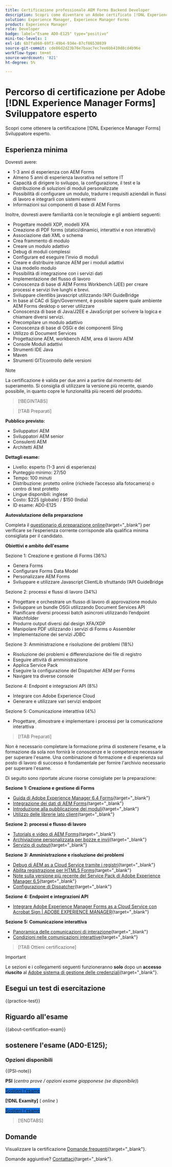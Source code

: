 ```yaml
---
title: Certificazione professionale AEM Forms Backend Developer
description: Scopri come diventare un Adobe certificato [!DNL Experience Manager Forms] esperto di sviluppo back-end.
solution: Experience Manager, Experience Manager Forms
product: Experience Manager
role: Developer
badge: label="Esame AD0-E125" type="positivo"
mini-toc-levels: 1
exl-id: 6b7fa868-69f3-49b4-934e-87cf86538039
source-git-commit: cde86d2d23b76e7baac7ec7ee6bb410d8cd4b96e
workflow-type: tm+mt
source-wordcount: '821'
ht-degree: 5%

---
```


# Percorso di certificazione per Adobe [!DNL Experience Manager Forms] Sviluppatore esperto

Scopri come ottenere la certificazione [!DNL Experience Manager Forms] Sviluppatore esperto.

## Esperienza minima

Dovresti avere:

* 1-3 anni di esperienza con AEM Forms
* Almeno 5 anni di esperienza lavorativa nel settore IT
* Capacità di dirigere lo sviluppo, la configurazione, il test e la distribuzione di soluzioni di moduli personalizzate
* Possibilità di configurare un modulo, tradurre i requisiti aziendali in flussi di lavoro e integrarli con sistemi esterni
* Informazioni sui componenti di base di AEM Forms

Inoltre, dovresti avere familiarità con le tecnologie e gli ambienti seguenti:

* Progettare modelli XDP, modelli XFA
* Creazione di PDF forms (statici/dinamici, interattivi e non interattivi)
* Associazione dati XML o schema
* Crea frammento di modulo
* Creare un modulo adattivo
* Debug di moduli complessi
* Configurare ed eseguire l’invio di moduli
* Creare e distribuire istanze AEM per i moduli adattivi
* Usa modello modulo
* Possibilità di integrazione con i servizi dati
* Implementazione del flusso di lavoro
* Conoscenza di base di AEM Forms Workbench (JEE) per creare processi e servizi live lunghi e brevi.
* Sviluppare clientlibs javascript utilizzando l’API GuideBridge
* In base al CAC di Sign/Government, è possibile sapere quale ambiente AEM Forms desktop o server utilizzare
* Conoscenza di base di Java/J2EE e JavaScript per scrivere la logica e chiamare diversi servizi.
* Precompilare un modulo adattivo
* Conoscenza di base di OSGi e dei componenti Sling
* Utilizzo di Document Services
* Progettazione AEM, workbench AEM, area di lavoro AEM
* Console Moduli adattivi
* Strumenti IDE Java
* Maven
* Strumenti GIT/controllo delle versioni

>[!NOTE]
>
>La certificazione è valida per due anni a partire dal momento del superamento. Si consiglia di utilizzare la versione più recente, quando possibile, in quanto copre le funzionalità più recenti del prodotto.

>[!BEGINTABS]

>[!TAB Preparati]

**Pubblico previsto:**

* Sviluppatori AEM
* Sviluppatori AEM senior
* Consulenti AEM
* Architetti AEM

**Dettagli esame:**

* Livello: esperto (1-3 anni di esperienza)
* Punteggio minimo: 27/50
* Tempo: 100 minuti
* Distribuzione: protetto online (richiede l’accesso alla fotocamera) o centro di test protetto
* Lingue disponibili: inglese
* Costo: $225 (globale) / $150 (India)
* ID esame: AD0-E125

**Autovalutazione della preparazione**

Completa il [questionario di preparazione online](https://scorpion.caveon.com/launchpad/ad-q-e129-readiness-questionnaire-for-adobe-aem-assets-developer-professional-exam-copy-x38d6m/ad-q-e125-readiness-questionnaire-for-adobe-aem-forms-developer-expert-exam){target="_blank"} per verificare se l’esperienza corrente corrisponde alla qualifica minima consigliata per il candidato.

**Obiettivi e ambito dell&#39;esame**

Sezione 1: Creazione e gestione di Forms (36%)

* Genera Forms
* Configurare Forms Data Model
* Personalizzare AEM Forms
* Sviluppare e utilizzare Javascript ClientLib sfruttando l’API GuideBridge

Sezione 2: processi e flussi di lavoro (34%)

* Progettare e orchestrare un flusso di lavoro di approvazione modulo
* Sviluppare un bundle OSGi utilizzando Document Services API
* Pianificare diversi processi batch asincroni utilizzando l’endpoint Watchfolder
* Produrre output diversi dal design XFA/XDP
* Manipolare PDF utilizzando i servizi di Forms o Assembler
* Implementazione dei servizi JDBC

Sezione 3: Amministrazione e risoluzione dei problemi (18%)

* Risoluzione dei problemi e differenziazione dei file di registro
* Eseguire attività di amministrazione
* Applica Service Pack
* Eseguire la configurazione del Dispatcher AEM per Forms
* Navigare tra diverse console

Sezione 4: Endpoint e integrazioni API (8%)

* Integrare con Adobe Experience Cloud
* Generare e utilizzare vari servizi endpoint

Sezione 5: Comunicazione interattiva (4%)

* Progettare, dimostrare e implementare i processi per la comunicazione interattiva

>[!TAB Preparati]

Non è necessario completare la formazione prima di sostenere l&#39;esame, e la formazione da sola non fornirà le conoscenze e le competenze necessarie per superare l&#39;esame. Una combinazione di formazione e di esperienza sul posto di lavoro di successo è fondamentale per fornire l&#39;archivio necessario per superare l&#39;esame.

Di seguito sono riportate alcune risorse consigliate per la preparazione:

**Sezione 1: Creazione e gestione di Forms**

* [Guida di Adobe Experience Manager 6.4 Forms](https://experienceleague.adobe.com/docs/experience-manager-64/forms/home.html){target="_blank"}
* [Integrazione dei dati di AEM Forms](https://experienceleague.adobe.com/docs/experience-manager-65/forms/form-data-model/data-integration.html){target="_blank"}
* [Introduzione alla pubblicazione dei moduli](https://experienceleague.adobe.com/docs/experience-manager-64/forms/publish-process-aem-forms/introduction-publishing-forms.html#aem-forms-portal-components-overview){target="_blank"}
* [Utilizzo delle librerie lato client](https://experienceleague.adobe.com/docs/experience-manager-65/developing/introduction/clientlibs.html#locating-a-client-library-folder-and-using-the-proxy-client-libraries-servlet){target="_blank"}

**Sezione 2: processi e flusso di lavoro**

* [Tutorials e video di AEM Forms](https://experienceleague.adobe.com/docs/experience-manager-learn/forms/overview.html){target="_blank"}
* [Archiviazione personalizzata per bozze e invii](https://experienceleague.adobe.com/docs/experience-manager-64/forms/use-forms-portal/adding-custom-storage-provider-forms.html){target="_blank"}
* [Servizio di output](https://experienceleague.adobe.com/docs/experience-manager-65/forms/use-document-services/output-service.html#generating-non-interactive-form-documents){target="_blank"}

**Sezione 3: Amministrazione e risoluzione dei problemi**

* [Debug di AEM as a Cloud Service tramite i registri](https://experienceleague.adobe.com/docs/experience-manager-learn/cloud-service/debugging/debugging-aem-as-a-cloud-service/logs.html#:~:text=aemerror%20is%20the%20Java%20error%20log%20%28found%20at,log%20levels%20for%20custom%20loggers%20per%20environment%20type%3A){target="_blank"}
* [Abilita registrazione per HTML5 Forms](https://experienceleague.adobe.com/docs/experience-manager-65/forms/html5-forms/enable-logs.html){target="_blank"}
* [Note sulla versione più recente del Service Pack di Adobe Experience Manager 6.5](https://experienceleague.adobe.com/docs/experience-manager-65/release-notes/service-pack/sp-release-notes.html?lang=it){target="_blank"}
* [Configurazione di Dispatcher](https://experienceleague.adobe.com/docs/experience-manager-dispatcher/using/configuring/dispatcher-configuration.html?lang=it){target="_blank"}

**Sezione 4: Endpoint e integrazioni API**

* [Integrare Adobe Experience Manager Forms as a Cloud Service con Acrobat Sign | ADOBE EXPERIENCE MANAGER](https://experienceleague.adobe.com/docs/experience-manager-learn/cloud-service/forms/forms-and-sign/introduction.html){target="_blank"}

**Sezione 5: Comunicazione interattiva**

* [Panoramica delle comunicazioni di interazione](https://experienceleague.adobe.com/docs/experience-manager-64/forms/getting-started/interactive-communications-overview.html){target="_blank"}
* [Condizioni nelle comunicazioni interattive](https://experienceleague.adobe.com/docs/experience-manager-65/forms/interactive-communications/conditions-interactive-communications.html){target="_blank"}

>[!TAB Ottieni certificazione]

>[!IMPORTANT]
>
>Le sezioni e i collegamenti seguenti funzioneranno **solo** dopo un **accesso riuscito** al [Adobe sistema di gestione delle credenziali](https://www.certmetrics.com/adobe){target="_blank"}.

## Esegui un test di esercitazione

{{practice-test}}

## Riguardo all&#39;esame

{{about-certification-exam}}

## sostenere l&#39;esame (AD0-E125);

### Opzioni disponibili

{{PSI-note}}

**PSI** (*centro prove / opzioni esame giapponese (se disponibile)*)

<a href="https://www.certmetrics.com/adobe/candidate/psi_sso_adobe.aspx?redir=yes&amp;ec=AD0-E125" target="_blank" class="spectrum-Button spectrum-Button--fill spectrum-Button--accent spectrum-Button--sizeM is-margin-bottom-big-big at-element-click-tracking" style="background-color:#1473E6">

<span class="spectrum-Button-label has-no-wrap">
   Sostieni l'esame
</span>
</a>

**[!DNL Examity]** ( *online* )

<a href="https://www.certmetrics.com/adobe/candidate/examity_sso.aspx?eid=AD0-E125" target="_blank" class="spectrum-Button spectrum-Button--fill spectrum-Button--accent spectrum-Button--sizeM is-margin-bottom-big-big at-element-click-tracking" style="background-color:#1473E6">

<span class="spectrum-Button-label has-no-wrap">
   Sostieni l'esame
</span>
</a>

>[!ENDTABS]

## Domande

Visualizzare la certificazione [Domande frequenti](https://experienceleague.adobe.com/docs/certification/certification/faq.html){target="_blank"}.

Domande aggiuntive? [Contattaci](mailto:certif@adobe.com){target="_blank"}.
